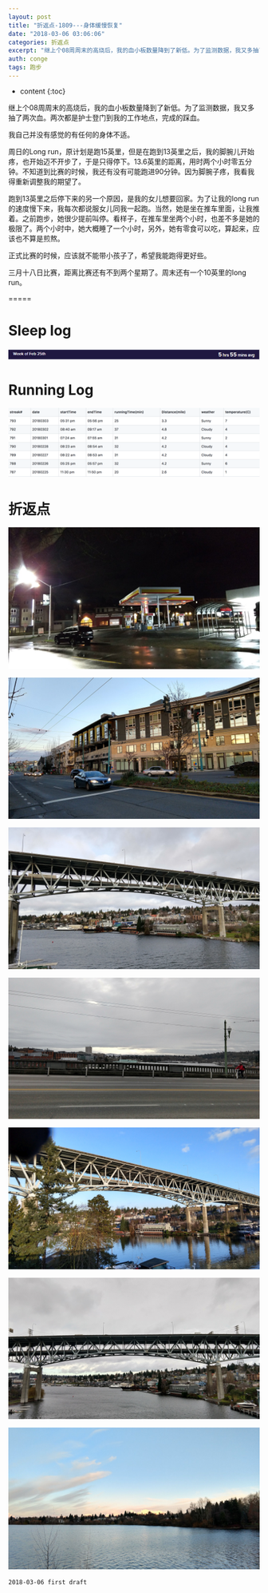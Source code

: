 ```yaml
---
layout: post
title: "折返点-1809---身体缓慢恢复"
date: "2018-03-06 03:06:06"
categories: 折返点
excerpt: "继上个08周周末的高烧后，我的血小板数量降到了新低。为了监测数据，我又多抽了两次血。两次都是护士登门到我的工作地点，完成的踩血..."
auth: conge
tags: 跑步
---
```

* content
{:toc}

继上个08周周末的高烧后，我的血小板数量降到了新低。为了监测数据，我又多抽了两次血。两次都是护士登门到我的工作地点，完成的踩血。

我自己并没有感觉的有任何的身体不适。

周日的Long run，原计划是跑15英里，但是在跑到13英里之后，我的脚腕儿开始疼，也开始迈不开步了，于是只得停下。13.6英里的距离，用时两个小时零五分钟。不知道到比赛的时候，我还有没有可能跑进90分钟。因为脚腕子疼，我看我得重新调整我的期望了。

跑到13英里之后停下来的另一个原因，是我的女儿想要回家。为了让我的long run的速度慢下来，我每次都说服女儿同我一起跑。当然，她是坐在推车里面，让我推着。之前跑步，她很少提前叫停。看样子，在推车里坐两个小时，也差不多是她的极限了。两个小时中，她大概睡了一个小时，另外，她有零食可以吃，算起来，应该也不算是煎熬。

正式比赛的时候，应该就不能带小孩子了，希望我能跑得更好些。

三月十八日比赛，距离比赛还有不到两个星期了。周末还有一个10英里的long run。

=====

# Sleep log
![Sleeping lot week 09, 2018](/assets/images/折返点/118382-e9d008e8518b024f.png)

# Running Log

![Running log week 09， 2018](/assets/images/折返点/118382-d81f70eea7ba777e.png)

# 折返点
![20180225.jpg](/assets/images/折返点/118382-f53f07adf708f382.jpg)

![20180226.jpg](/assets/images/折返点/118382-3ae665d16362af48.jpg)

![20180227.jpg](/assets/images/折返点/118382-aee17e6ef5c77ad5.jpg)

![20180228.jpg](/assets/images/折返点/118382-f17fd7ef3cde04b2.jpg)

![20180301.jpg](/assets/images/折返点/118382-dfd8988cd86de77a.jpg)

![20180302.jpg](/assets/images/折返点/118382-84f8c5def8dc26b7.jpg)

![20180303.jpg](/assets/images/折返点/118382-022d8ab08020f986.jpg)


```
2018-03-06 first draft
```
